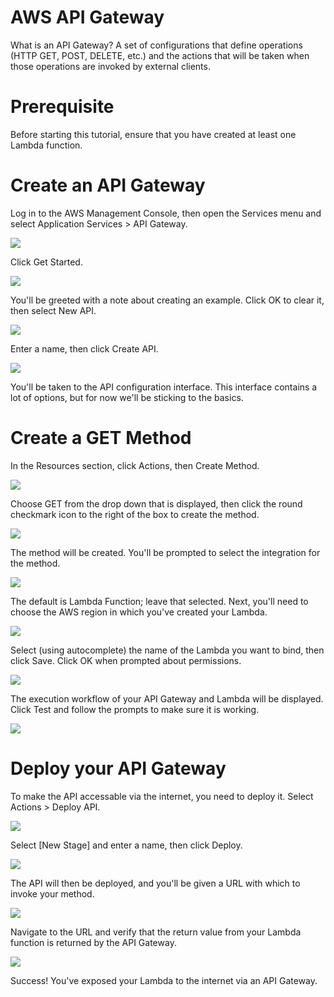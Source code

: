 # AWS API Gateway

What is an API Gateway? A set of configurations that define operations (HTTP GET, POST, DELETE, etc.) and the actions that will be taken when those operations are invoked by external clients.

# Prerequisite

Before starting this tutorial, ensure that you have created at least one Lambda function.

# Create an API Gateway

Log in to the AWS Management Console, then open the Services menu and select Application Services > API Gateway.

![](img/api-1.png)

Click Get Started.

![](img/api-2.png)

You'll be greeted with a note about creating an example.  Click OK to clear it, then select New API.

![](img/api-3.png)

Enter a name, then click Create API.

![](img/api-4.png)

You'll be taken to the API configuration interface.  This interface contains a lot of options, but for now we'll be sticking to the basics.

# Create a GET Method

In the Resources section, click Actions, then Create Method.

![](img/api-5.png)

Choose GET from the drop down that is displayed, then click the round checkmark icon to the right of the box to create the method.

![](img/api-7.png)

The method will be created.  You'll be prompted to select the integration for the method.

![](img/api-6.png)

The default is Lambda Function; leave that selected.  Next, you'll need to choose the AWS region in which you've created your Lambda.

![](img/api-8.png)

Select (using autocomplete) the name of the Lambda you want to bind, then click Save.  Click OK when prompted about permissions.

![](img/api-9.png)

The execution workflow of your API Gateway and Lambda will be displayed.  Click Test and follow the prompts to make sure it is working.

![](img/api-10.png)

# Deploy your API Gateway

To make the API accessable via the internet, you need to deploy it.  Select Actions > Deploy API.

![](img/api-11.png)

Select [New Stage] and enter a name, then click Deploy.

![](img/api-12.png)

The API will then be deployed, and you'll be given a URL with which to invoke your method.

![](img/api-13.png)

Navigate to the URL and verify that the return value from your Lambda function is returned by the API Gateway.

![](img/api-14.png)

Success!  You've exposed your Lambda to the internet via an API Gateway.

